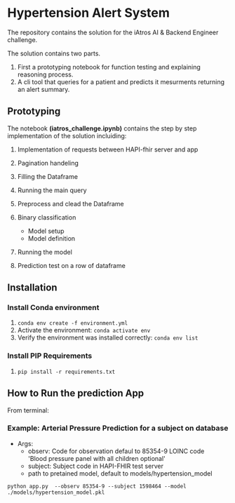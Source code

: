 # Hypertension Alert System

The repository contains the solution for the iAtros AI & Backend Engineer challenge.

The solution contains two parts.
1. First a prototyping notebook for function testing and explaining reasoning process.
2. A cli tool that queries for a patient and predicts it mesurments returning an alert summary.

## Prototyping
The notebook **(iatros_challenge.ipynb)** contains the step by step implementation of the solution incluiding:
1. Implementation of requests between HAPI-fhir server and app
2. Pagination handeling
3. Filling the Dataframe
4. Running the main query
5. Preprocess and clead the Dataframe

6. Binary classification
    - Model setup
    - Model definition
7. Running the model
8. Prediction test on a row of dataframe

## Installation

### Install Conda environment
1. `conda env create -f environment.yml`
2. Activate the environment:
  `conda activate env`
3. Verify the environment was installed correctly:
  `conda env list`

### Install PIP Requirements
1. `pip install -r requirements.txt` 

## How to Run the prediction App

From terminal:

### Example: Arterial Pressure Prediction for a subject on database
   
- Args:
    - observ: Code for observation defaul to 85354-9 LOINC code  
      'Blood pressure panel with all children optional'
    - subject: Subject code in HAPI-FHIR test server
    - path to pretained model, default to models/hypertension_model
   
` python app.py  --observ 85354-9 --subject 1598464 --model ./models/hypertension_model.pkl `

